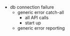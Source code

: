 - db connection failure
  - generic error catch-all
    - all API calls
    - start up
  - generic error reporting
